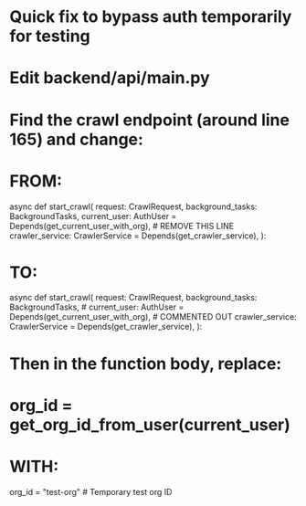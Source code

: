 # Quick fix to bypass auth temporarily for testing
# Edit backend/api/main.py

# Find the crawl endpoint (around line 165) and change:

# FROM:
async def start_crawl(
    request: CrawlRequest,
    background_tasks: BackgroundTasks,
    current_user: AuthUser = Depends(get_current_user_with_org),  # REMOVE THIS LINE
    crawler_service: CrawlerService = Depends(get_crawler_service),
):

# TO:
async def start_crawl(
    request: CrawlRequest,
    background_tasks: BackgroundTasks,
    # current_user: AuthUser = Depends(get_current_user_with_org),  # COMMENTED OUT
    crawler_service: CrawlerService = Depends(get_crawler_service),
):

# Then in the function body, replace:
# org_id = get_org_id_from_user(current_user)

# WITH:
org_id = "test-org"  # Temporary test org ID
